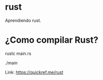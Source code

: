 # rust
Aprendiendo rust.

# ¿Como compilar Rust?

rustc main.rs

./main


Link: https://quickref.me/rust